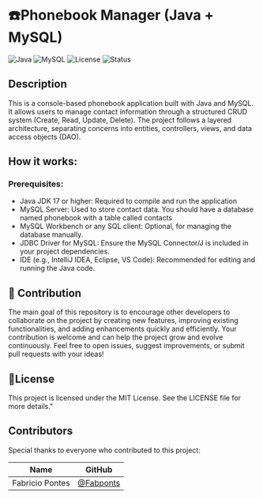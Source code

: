 # ☎️Phonebook Manager (Java + MySQL)
![Java](https://img.shields.io/badge/Java-17-blue)
![MySQL](https://img.shields.io/badge/MySQL-8.0-orange)
![License](https://img.shields.io/badge/license-MIT-green)
![Status](https://img.shields.io/badge/status-em%20desenvolvimento-yellow)


## Description
This is a console-based phonebook application built with Java and MySQL. It allows users to manage contact information through a structured CRUD system (Create, Read, Update, Delete). The project follows a layered architecture, separating concerns into entities, controllers, views, and data access objects (DAO).

## How it works:
### Prerequisites:
- Java JDK 17 or higher:
  Required to compile and run the application
- MySQL Server:
  Used to store contact data. You should have a database named phonebook with a table called contacts
- MySQL Workbench or any SQL client:
  Optional, for managing the database manually.
- JDBC Driver for MySQL:
Ensure the MySQL Connector/J is included in your project dependencies.
- IDE (e.g., IntelliJ IDEA, Eclipse, VS Code):
  Recommended for editing and running the Java code.

## 🤝 Contribution
The main goal of this repository is to encourage other developers to collaborate on the project by creating new features, improving existing functionalities, and adding enhancements quickly and efficiently.
Your contribution is welcome and can help the project grow and evolve continuously. Feel free to open issues, suggest improvements, or submit pull requests with your ideas!

## 📄License
This project is licensed under the MIT License. See the LICENSE file for more details."

## Contributors  
Special thanks to everyone who contributed to this project:

| Name             | GitHub                          |
|------------------|----------------------------------|
| Fabricio Pontes  | [@Fabponts](https://github.com/Fabponts) 
